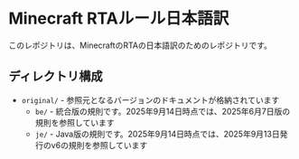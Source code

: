 # Minecraft RTAルール日本語訳

このレポジトリは、MinecraftのRTAの日本語訳のためのレポジトリです。

## ディレクトリ構成

- `original/` - 参照元となるバージョンのドキュメントが格納されています
    - `be/` - 統合版の規則です。2025年9月14日時点では、2025年6月7日版の規則を参照しています
    - `je/` - Java版の規則です。2025年9月14日時点では、2025年9月13日発行のv6の規則を参照しています
